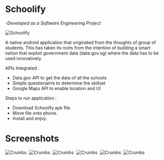 # Schoolify
*-Developed as a Software Engineering Project* 

![Schoolify](https://github.com/Pratyum/Schoolify/screenshots/schoolify.png)  

A native android application that originated from the thoughts of group of students. This has taken its roots from the intention of building a smart nation that exploit government data (data.gov.sg) where the data has to be used innovatively.

APIs Integrated :
- Data.gov API to get the data of all the schools
- Simple questionairre to determine the skillset
- Google Maps API to enable location and UI

Steps to run application :
- Download Schoolify.apk file.
- Move file onto phone.
- Install and enjoy.

# Screenshots
![Crumbs](https://github.com/Pratyum/Schoolify/screenshots/1.jpg)&nbsp;
![Crumbs](https://github.com/Pratyum/Schoolify/screenshots/2.jpg)&nbsp;
![Crumbs](https://github.com/Pratyum/Schoolify/screenshots/3.jpg)&nbsp;
![Crumbs](https://github.com/Pratyum/Schoolify/screenshots/4.jpg)&nbsp;
![Crumbs](https://github.com/Pratyum/Schoolify/screenshots/5.jpg)&nbsp;
![Crumbs](https://github.com/Pratyum/Schoolify/screenshots/6.jpg)&nbsp;

